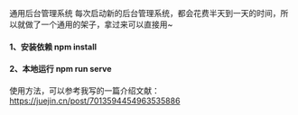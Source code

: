 通用后台管理系统
每次启动新的后台管理系统，都会花费半天到一天的时间，所以就做了一个通用的架子，拿过来可以直接用~

#### 1、安装依赖 npm install
#### 2、本地运行 npm run serve
             
使用方法，可以参考我写的一篇介绍文献：https://juejin.cn/post/7013594454963535886
